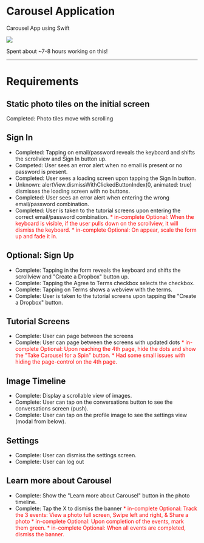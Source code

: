 # Carousel Application

Carousel App using Swift

<img src="http://i.imgur.com/s4sCEal.gif" />


Spent about ~7-8 hours working on this! 

---

# Requirements

## Static photo tiles on the initial screen
Completed: Photo tiles move with scrolling

## Sign In
+ Completed: Tapping on email/password reveals the keyboard and shifts the scrollview and Sign In button up.
+ Competed: User sees an error alert when no email is present or no password is present.
+ Completed: User sees a loading screen upon tapping the Sign In button.
+ Unknown: alertView.dismissWithClickedButtonIndex(0, animated: true) dismisses the loading screen with no buttons.
+ Completed: User sees an error alert when entering the wrong email/password combination.
+ Completed: User is taken to the tutorial screens upon entering the correct email/password combination.
<span style="color:red">  * in-complete Optional: When the keyboard is visible, if the user pulls down on the scrollview, it will dismiss the keyboard. </span>
<span style="color:red">  * in-complete Optional: On appear, scale the form up and fade it in. </span>

## Optional: Sign Up
+ Complete: Tapping in the form reveals the keyboard and shifts the scrollview and "Create a Dropbox" button up.
+ Complete: Tapping the Agree to Terms checkbox selects the checkbox.
+ Complete: Tapping on Terms shows a webview with the terms.
+ Complete: User is taken to the tutorial screens upon tapping the "Create a Dropbox" button.

## Tutorial Screens
+ Complete: User can page between the screens
+ Complete: User can page between the screens with updated dots
<span style="color:red">  * in-complete Optional: Upon reaching the 4th page, hide the dots and show the "Take Carousel for a Spin" button. </span>
<span style="color:red">  * Had some small issues with hiding the page-control on the 4th page. </span>

## Image Timeline
+ Complete: Display a scrollable view of images.
+ Complete: User can tap on the conversations button to see the conversations screen (push).
+ Complete: User can tap on the profile image to see the settings view (modal from below).

## Settings
+ Complete: User can dismiss the settings screen.
+ Complete: User can log out

## Learn more about Carousel
+ Complete: Show the "Learn more about Carousel" button in the photo timeline.
+ Complete: Tap the X to dismiss the banner
<span style="color:red"> * in-complete Optional: Track the 3 events: View a photo full screen, Swipe left and right, & Share a photo </span>
<span style="color:red"> * in-complete Optional: Upon completion of the events, mark them green. </span>
<span style="color:red"> * in-complete Optional: When all events are completed, dismiss the banner.</span>



